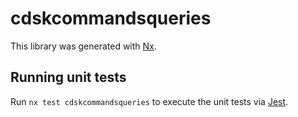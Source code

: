# cdskcommandsqueries

This library was generated with [Nx](https://nx.dev).

## Running unit tests

Run `nx test cdskcommandsqueries` to execute the unit tests via [Jest](https://jestjs.io).

